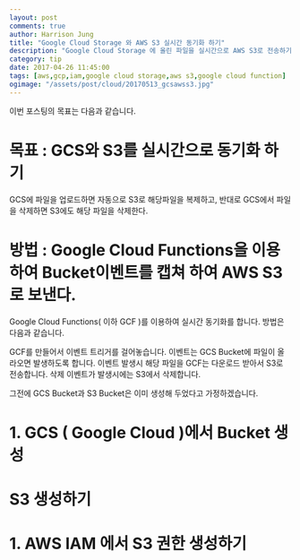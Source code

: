 ```yaml
---
layout: post
comments: true
author: Harrison Jung
title: "Google Cloud Storage 와 AWS S3 실시간 동기화 하기"
description: "Google Cloud Storage 에 올린 파일을 실시간으로 AWS S3로 전송하기"
category: tip
date: 2017-04-26 11:45:00
tags: [aws,gcp,iam,google cloud storage,aws s3,google cloud function]
ogimage: "/assets/post/cloud/20170513_gcsawss3.jpg"
---
```


이번 포스팅의 목표는 다음과 같습니다.

목표 : GCS와 S3를 실시간으로 동기화 하기
=============
GCS에 파일을 업로드하면 자동으로 S3로 해당파일을 복제하고, 반대로 GCS에서 파일을 삭제하면 S3에도 해당 파일을 삭제한다.


방법 : Google Cloud Functions을 이용하여 Bucket이벤트를 캡쳐 하여 AWS S3로 보낸다.
=============
Google Cloud Functions( 이하 GCF )를 이용하여 실시간 동기화를 합니다. 방법은 다음과 같습니다.

GCF를 만들어서 이벤트 트리거를 걸어놓습니다. 이벤트는 GCS Bucket에 파일이 올라오면 발생하도록 합니다. 이벤트 발생시 해당 파일을 GCF는 다운로드 받아서 S3로 전송합니다.
삭제 이벤트가 발생시에는 S3에서 삭제합니다.

그전에 GCS Bucket과 S3 Bucket은 이미 생성해 두었다고 가정하겠습니다.

# 1. GCS ( Google Cloud )에서 Bucket 생성





# S3 생성하기

# 1. AWS IAM 에서 S3 권한 생성하기

